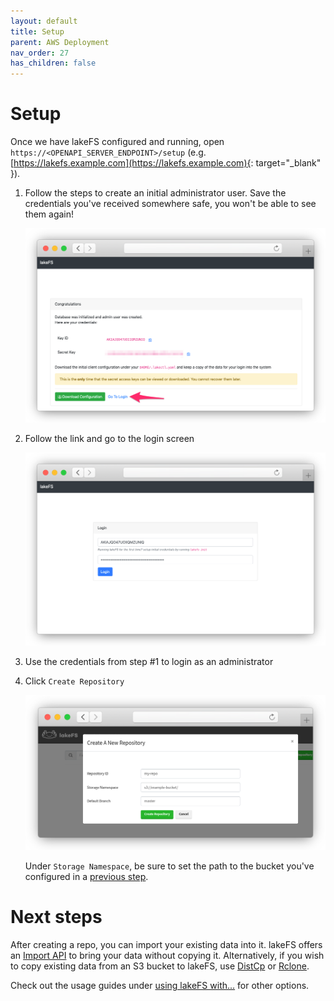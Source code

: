 ```yaml
---
layout: default
title: Setup
parent: AWS Deployment
nav_order: 27
has_children: false
---
```


# Setup

Once we have lakeFS configured and running, open `https://<OPENAPI_SERVER_ENDPOINT>/setup` (e.g. [https://lakefs.example.com](https://lakefs.example.com){: target="_blank" }).

1. Follow the steps to create an initial administrator user. Save the credentials you've received somewhere safe, you won't be able to see them again!

   ![Setup](../assets/img/setup_done.png)

2. Follow the link and go to the login screen

   ![Login Screen](../assets/img/login.png)

3. Use the credentials from step #1 to login as an administrator
4. Click `Create Repository`
    
   ![Create Repository](../assets/img/create_repo_s3.png)

   Under `Storage Namespace`, be sure to set the path to the bucket you've configured in a [previous step](./bucket.md).
   
   
# Next steps

After creating a repo, you can import your existing data into it. lakeFS offers an [Import API](../reference/import.md) to bring your data without copying it.
Alternatively, if you wish to copy existing data from an S3 bucket to lakeFS, use [DistCp](../using/distcp.md) or [Rclone](../using/rclone.md).

Check out the usage guides under [using lakeFS with...](https://docs.lakefs.io/using/) for other options.
